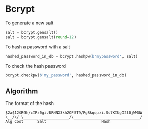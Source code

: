 # Bcrypt

To generate a new salt

```python
salt = bcrypt.gensalt()
salt = bcrypt.gensalt(round=12)
```

To hash a password with a salt

```python
hashed_password_in_db = bcrypt.hashpw(b'mypassword', salt)
```

To check the hash password

```python
bcrypt.checkpw(b'my_password', hashed_password_in_db)
```

## Algorithm

The format of the hash

```
$2a$12$R9h/cIPz0gi.URNNX3kh2OPST9/PgBkqquzi.Ss7KIUgO2t0jWMUW
\__/\/ \____________________/\_____________________________/
Alg Cost      Salt                        Hash
```